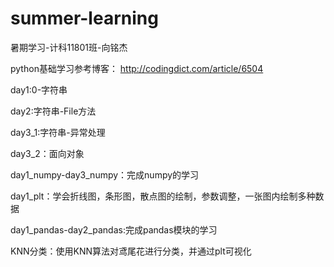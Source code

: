 # summer-learning
暑期学习-计科11801班-向铭杰

python基础学习参考博客： http://codingdict.com/article/6504

day1:0-字符串

day2:字符串-File方法

day3_1:字符串-异常处理

day3_2：面向对象

day1_numpy-day3_numpy：完成numpy的学习

day1_plt：学会折线图，条形图，散点图的绘制，参数调整，一张图内绘制多种数据

day1_pandas-day2_pandas:完成pandas模块的学习

KNN分类：使用KNN算法对鸢尾花进行分类，并通过plt可视化
